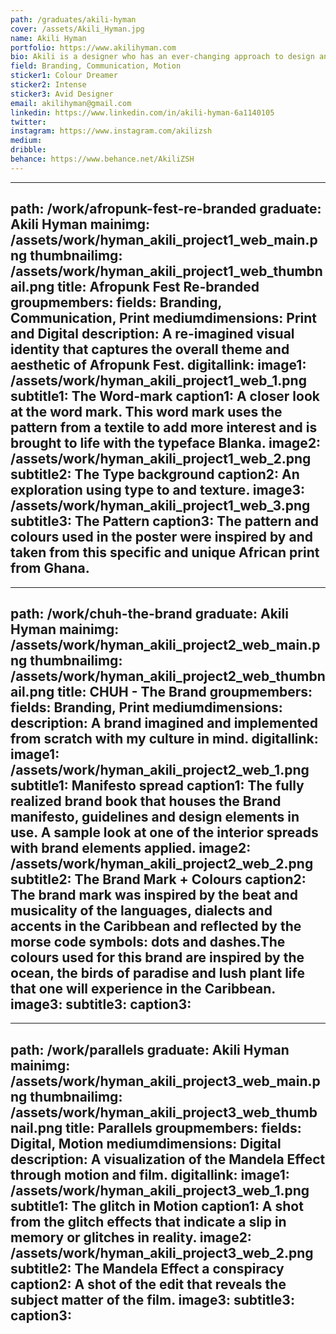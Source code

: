 ```yaml
---
path: /graduates/akili-hyman
cover: /assets/Akili_Hyman.jpg
name: Akili Hyman
portfolio: https://www.akilihyman.com
bio: Akili is a designer who has an ever-changing approach to design and uses experimentation as a key part in the implementation of her ideas. She is interested in creating pieces that are uniquely physical and digital that transcend the lines between digital and physical media.
field: Branding, Communication, Motion
sticker1: Colour Dreamer
sticker2: Intense
sticker3: Avid Designer 
email: akilihyman@gmail.com
linkedin: https://www.linkedin.com/in/akili-hyman-6a1140105
twitter:
instagram: https://www.instagram.com/akilizsh
medium:
dribble: 
behance: https://www.behance.net/AkiliZSH
---
```


---
path: /work/afropunk-fest-re-branded
graduate: Akili Hyman
mainimg: /assets/work/hyman_akili_project1_web_main.png
thumbnailimg: /assets/work/hyman_akili_project1_web_thumbnail.png
title: Afropunk Fest Re-branded
groupmembers:
fields: Branding, Communication, Print
mediumdimensions: Print and Digital
description: A re-imagined visual identity that captures the overall theme and aesthetic of Afropunk Fest.
digitallink:
image1: /assets/work/hyman_akili_project1_web_1.png
subtitle1: The Word-mark
caption1: A closer look at the word mark. This word mark uses the pattern from a textile to add more interest and is brought to life with the typeface Blanka. 
image2: /assets/work/hyman_akili_project1_web_2.png
subtitle2: The Type background
caption2: An exploration using type to and texture.
image3: /assets/work/hyman_akili_project1_web_3.png
subtitle3: The Pattern
caption3: The pattern and colours used in the poster were inspired by and taken from this specific and unique African print from Ghana.
---

---
path: /work/chuh-the-brand 
graduate: Akili Hyman
mainimg: /assets/work/hyman_akili_project2_web_main.png
thumbnailimg: /assets/work/hyman_akili_project2_web_thumbnail.png
title: CHUH - The Brand 
groupmembers:
fields: Branding, Print
mediumdimensions:
description: A brand imagined and implemented from scratch with my culture in mind.
digitallink:
image1: /assets/work/hyman_akili_project2_web_1.png
subtitle1: Manifesto spread
caption1: The fully realized brand book that houses the Brand manifesto, guidelines and design elements in use. A sample look at one of the interior spreads with brand elements applied.
image2: /assets/work/hyman_akili_project2_web_2.png
subtitle2: The Brand Mark + Colours
caption2: The brand mark was inspired by the beat and musicality of the languages, dialects and accents in the Caribbean and reflected by the morse code symbols: dots and dashes.The colours used for this brand are inspired by the ocean, the birds of paradise  and lush plant life that one will experience in the Caribbean.
image3:
subtitle3:
caption3:
---

---
path: /work/parallels
graduate: Akili Hyman
mainimg: /assets/work/hyman_akili_project3_web_main.png
thumbnailimg: /assets/work/hyman_akili_project3_web_thumbnail.png
title: Parallels
groupmembers:
fields: Digital, Motion
mediumdimensions: Digital
description: A visualization of the Mandela Effect through motion and film.
digitallink:
image1: /assets/work/hyman_akili_project3_web_1.png
subtitle1: The glitch in Motion
caption1: A shot from the  glitch effects that indicate a slip in memory or glitches in reality.
image2: /assets/work/hyman_akili_project3_web_2.png
subtitle2: The Mandela Effect a conspiracy
caption2: A shot of the edit that reveals the subject matter of the film.
image3:
subtitle3:
caption3:
---
